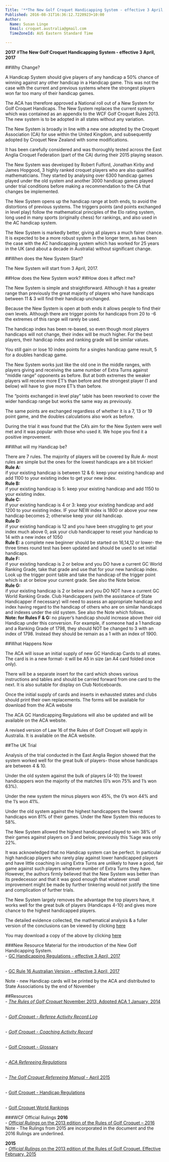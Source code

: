 ```yaml
---
Title: '**The New Golf Croquet Handicapping System - effective 3 April, 2017**'
Published: 2016-08-31T16:36:12.7220923+10:00
Author:
  Name: Susan Linge
  Email: croquet.australia@gmail.com
  TimeZoneId: AUS Eastern Standard Time

---
```

**2017**
#**The New Golf Croquet Handicapping System - effective 3 April, 2017**

##Why Change?

A Handicap System should give players of any handicap a 50% chance of winning against any other handicap in a Handicap game.  This was not the case with the current and previous systems where the strongest players won far too many of their handicap games.

The ACA has therefore approved a National roll out of a New System for Golf Croquet Handicaps.  The New System replaces the current system, which was contained as an appendix to the WCF Golf Croquet Rules 2013.  The new system is to be adopted in all states without any variation.

The New System is broadly in line with a new one adopted by the Croquet Association (CA) for use within the United Kingdom, and subsequently adopted by Croquet New Zealand with some modifications.

It has been carefully considered and was thoroughly tested across the East Anglia Croquet Federation (part of the CA) during their 2015 playing season.

The New System was developed by Robert Fulford, Jonathan Kirby and James Hopgood, 3 highly ranked croquet players who are also qualified mathematicians. They started by analysing over 6300 handicap games played under the old system and another 3000 handicap games played under trial conditions before making a recommendation to the CA that changes be implemented.

The New System opens up the handicap range at both ends, to avoid the distortions of previous systems.  The triggers points (and points exchanged in level play) follow the mathematical principles of the Elo rating system, long used in many sports (originally chess) for rankings, and also used in the AC handicap system.

The New System is markedly better, giving all players a much fairer chance.  It is expected to be a more robust system in the longer term, as has been the case with the AC handicapping system which has worked for 25 years in the UK (and about a decade in Australia) without significant change.

##When does the New System Start?

The New System will start from 3 April, 2017. 

##How does the New System work?
##How does it affect me?

The New System is simple and straightforward.  Although it has a greater range than previously the great majority of players who have handicaps between 11 & 3 will find their handicap unchanged.

Because the New System is open at both ends it allows people to find their own levels.  Although there are trigger points for handicaps from 20 to -6 the extremes of this range will rarely be used.

The handicap index has been re-based, so even though most players handicaps will not change, their index will be much higher.  For the best players, their handicap index and ranking grade will be similar values.

You still gain or lose 10 index points for a singles handicap game result, 5 for a doubles handicap game.

The New System works just like the old one in the middle ranges, with players giving and receiving the same number of Extra Turns against “middle range” opponents as before.  But at both extremes the weaker players will receive more ET’s than before and the strongest player (1 and below) will have to give more ET’s than before.

The “points exchanged in level play” table has been reworked to cover the wider handicap range but works the same way as previously.

The same points are exchanged regardless of whether it is a 7, 13 or 19 point game, and the doubles calculations also work as before.

During the trial it was found that the CA’s aim for the New System were well met and it was popular with those who used it.  We hope you find it a positive improvement.

##What will my Handicap be?

There are 7 rules.  The majority of players will be covered by Rule A- most rules are simple but the ones for the lowest handicaps are a bit trickier!
<br/>**Rule A:**
<br/>if your existing handicap is between 12 & 6: keep your existing handicap and add 1100 to your existing index to get your new index.
<br/>**Rule B:**
<br/>if your existing handicap is 5: keep your existing handicap and add 1150 to your existing index.
<br/>**Rule C:**
<br/>if your existing handicap is 4 or 3: keep your existing handicap and add 1200 to your existing index.  IF your NEW index is 1800 or above your new handicap becomes 2; otherwise keep your old handicap.
<br/>**Rule D:**
<br/>if your existing handicap is 12 and you have been struggling to get your index much above 0, ask your club handicapper to reset your handicap to 14 with a new index of 1050
<br/>**Rule E:**
a complete new beginner should be started on 16,14,12 or lower- the three times round test has been updated and should be used to set initial handicaps.
<br/>**Rule F:**
<br/>if your existing handicap is 2 or below and you DO have a current GC World Ranking Grade, take that grade and use that for your new handicap index.  Look up the trigger point table and take the handicap of the trigger point which is at or below your current grade.  See also the Note below.
<br/>**Rule G:**
<br/>if your existing handicap is 2 or below and you DO NOT have a current GC World Ranking Grade. Club Handicappers (with the assistance of State Handicapper if necessary) will need to assess an appropriate handicap and index having regard to the handicap of others who are on similar handicaps and indexes under the old system.  See also the Note which follows.
<br/>**Note: for Rules F & G:** no player’s handicap should increase above their old Handicap under this conversion.  For example, if someone had a 1 handicap and a Ranking Grade of 1798, they should NOT be changed to 3 with an index of 1798.  Instead they should be remain as a 1 with an index of 1900.

##What Happens Now

The ACA will issue an initial supply of new GC Handicap Cards to all states.  The card is in a new format- it will be A5 in size (an A4 card folded once only).  

There will be a separate insert for the card which shows various instructions and tables and should be carried forward from one card to the next.  It is also suitable for display on Club Noticeboards.

Once the initial supply of cards and inserts in exhausted states and clubs should print their own replacements.  The forms will be available for download from the ACA website

The ACA GC Handicapping Regulations will also be updated and will be available on the ACA website.

A revised version of Law 16 of the Rules of Golf Croquet will apply in Australia.  It is available on the ACA website.

##The UK Trial

Analysis of the trial conducted in the East Anglia Region showed that the system worked well for the great bulk of players- those whose handicaps are between 4 & 10.

Under the old system against the bulk of players (4-10) the lowest handicappers won the majority of the matches (0’s won 75% and 1’s won 63%).

Under the new system the minus players won 45%, the 0’s won 44% and the 1’s won 41%.

Under the old system against the highest handicappers the lowest handicaps won 81% of their games.  Under the New System this reduces to 58%.

The New System allowed the highest handicapped played to win 38% of their games against players on 3 and below, previously this %age was only 22%.

It was acknowledged that no Handicap system can be perfect.  In particular high handicap players who rarely play against lower handicapped players and have little coaching in using Extra Turns are unlikely to have a good, fair game against such players whatever number of Extra Turns they have.  However, the authors firmly believed that the New System was better than its predecessor and that it was good enough that whatever small improvement might be made by further tinkering would not justify the time and complication of further trials.

The New System largely removes the advantage the top players have, it works well for the great bulk of players (Handicaps 4-10) and gives more chance to the highest handicapped players.

The detailed evidence collected, the mathematical analysis & a fuller version of the conclusions can be viewed by clicking [here](https://www.dropbox.com/sh/saayh8pfe04hatk/AABHtzQaEvDRFE3qHHyF2IJOa?dl=0)


You may download a copy of the above by clicking [here](/disciplines/golf-croquet/resources/the-new-golf-croquet-handicapping-system.pdf)

###New Resource Material for the introduction of the New Golf Handicapping System.
<br/>- [GC Handicapping Regulations - effective 3 April, 2017](/disciplines/golf-croquet/resources/gc-handicap-regulations-3-april-2017.pdf)

<br/>- [GC Rule 16 Australian Version - effective 3 April, 2017](/disciplines/golf-croquet/resources/gc-rule16-australian-version-effective-3-april-2017.pdf)

Note - new Handicap cards will be printed by the ACA and distributed to State Associations by the end of November

##Resources
<br/>- [*The Rules of Golf Croquet* November 2013, Adopted ACA 1 January, 2014](/the-rules-of-golf-croquet-aca-final-6-2-effective-1-january-2014docx.pdf)

<br/>- [*Golf Croquet - Referee Activity Record Log*](/gc-referee-activity-log-november-2013.pdf)

<br/>- [*Golf Croquet - Coaching Activity Record*](/gc-coaching-activity-record.pdf)

<br/>- [Golf Croquet - Glossary](/gc-glossary-as-7-june.pdf)

<br/>- [*ACA Refereeing Regulations*](/aca-refereeing-regulations-october-2015.pdf)

<br/>- [*The Golf Croquet Refereeing Manual* - April 2015](/gc-refereeing-manual-april-2015.pdf)

<br/>- [Golf Croquet - Handicap Regulations](/gc-handicap-regulations-2014-effective-1-january-2014-2docx.pdf)

<br/>- [Golf Croquet World Rankings](http://rank.worldcroquet.org/gcrank/rank.php)

###WCF Official Rulings
**2016**
<br/>- [*Official Rulings* on the 2013 edition of the Rules of Golf Croquet – 2016](/2016-gc-official-rulings.pdf)
<br/>  Note - The Rulings from 2015 are incorporated in the document and the 2016 Rulings are underlined.

**2015**
<br/>- [*Official Rulings* on the 2013 edition of the Rules of Golf Croquet. Effective February, 2015](/2015-official-rulings.pdf)
